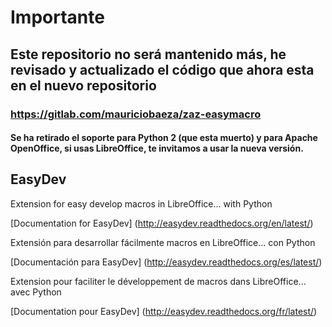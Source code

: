 # Importante

## Este repositorio no será mantenido más, he revisado y actualizado el código que ahora esta en el nuevo repositorio

### https://gitlab.com/mauriciobaeza/zaz-easymacro

#### Se ha retirado el soporte para Python 2 (que esta muerto) y para Apache OpenOffice, si usas LibreOffice, te invitamos a usar la nueva versión.


## EasyDev

Extension for easy develop macros in LibreOffice... with Python

[Documentation for EasyDev] (http://easydev.readthedocs.org/en/latest/)

Extensión para desarrollar fácilmente macros en LibreOffice... con Python

[Documentación para EasyDev] (http://easydev.readthedocs.org/es/latest/)

Extension pour faciliter le développement de macros dans LibreOffice...  avec Python

[Documentation pour EasyDev] (http://easydev.readthedocs.org/fr/latest/)
